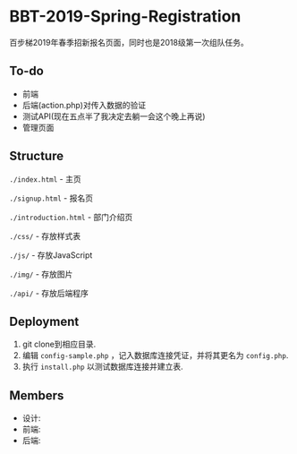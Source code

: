 # BBT-2019-Spring-Registration
百步梯2019年春季招新报名页面，同时也是2018级第一次组队任务。

## To-do
* 前端
* 后端(action.php)对传入数据的验证
* 测试API(现在五点半了我决定去躺一会这个晚上再说)
* 管理页面

## Structure
`./index.html` - 主页

`./signup.html` - 报名页

`./introduction.html` - 部门介绍页

`./css/` - 存放样式表

`./js/` - 存放JavaScript

`./img/` - 存放图片

`./api/` - 存放后端程序

## Deployment
1. git clone到相应目录.
2. 编辑 `config-sample.php` ，记入数据库连接凭证，并将其更名为 `config.php`.
3. 执行 `install.php` 以测试数据库连接并建立表.

## Members
* 设计:
* 前端:
* 后端:
